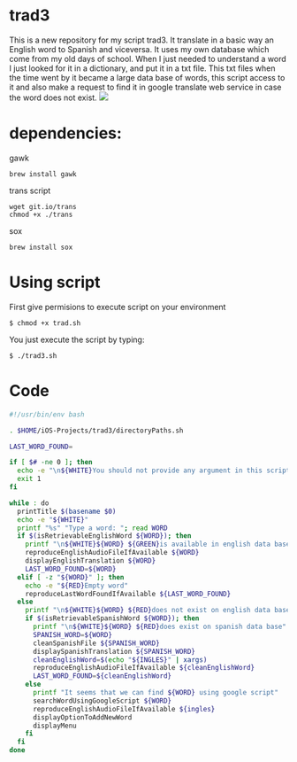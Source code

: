 # trad3

This is a new repository for my script trad3. It translate in a basic way an English word to Spanish and viceversa.
It uses my own database which come from my old days of school. When I just needed to understand a word I just looked for it in a dictionary, and put it in a txt file. This txt files when the time went by it became a large data base of words, this script access to it and also make a request to find it in google translate web service in case the word does not exist. 
![](https://github.com/carlos-santiago-2017/DictEnEsScript/blob/master/1.gif)

# dependencies:

gawk

```console
brew install gawk
```

trans script 

```console
wget git.io/trans
chmod +x ./trans
```

sox

```console
brew install sox
```

# Using script

First give permisions to execute script on your environment

```console
$ chmod +x trad.sh
```

You just execute the script by typing:

```console
$ ./trad3.sh
```

# Code

```bash
#!/usr/bin/env bash

. $HOME/iOS-Projects/trad3/directoryPaths.sh

LAST_WORD_FOUND=

if [ $# -ne 0 ]; then
  echo -e "\n${WHITE}You should not provide any argument in this script, you just type trad3"
  exit 1 
fi

while : do
  printTitle $(basename $0)
  echo -e "${WHITE}"
  printf "%s" "Type a word: "; read WORD
  if $(isRetrievableEnglishWord ${WORD}); then
    printf "\n${WHITE}${WORD} ${GREEN}is available in english data base"
    reproduceEnglishAudioFileIfAvailable ${WORD}
    displayEnglishTranslation ${WORD}
    LAST_WORD_FOUND=${WORD}
  elif [ -z "${WORD}" ]; then
    echo -e "${RED}Empty word"        
    reproduceLastWordFoundIfAvailable ${LAST_WORD_FOUND}
  else
    printf "\n${WHITE}${WORD} ${RED}does not exist on english data base .... now looking into spanish data base"
    if $(isRetrievableSpanishWord ${WORD}); then
      printf "\n${WHITE}${WORD} ${RED}does exist on spanish data base"
      SPANISH_WORD=${WORD}
      cleanSpanishFile ${SPANISH_WORD}
      displaySpanishTranslation ${SPANISH_WORD}
      cleanEnglishWord=$(echo "${INGLES}" | xargs)
      reproduceEnglishAudioFileIfAvailable ${cleanEnglishWord}
      LAST_WORD_FOUND=${cleanEnglishWord}
    else
      printf "It seems that we can find ${WORD} using google script"
      searchWordUsingGoogleScript ${WORD}
      reproduceEnglishAudioFileIfAvailable ${ingles} 
      displayOptionToAddNewWord
      displayMenu
    fi
  fi
done
```
